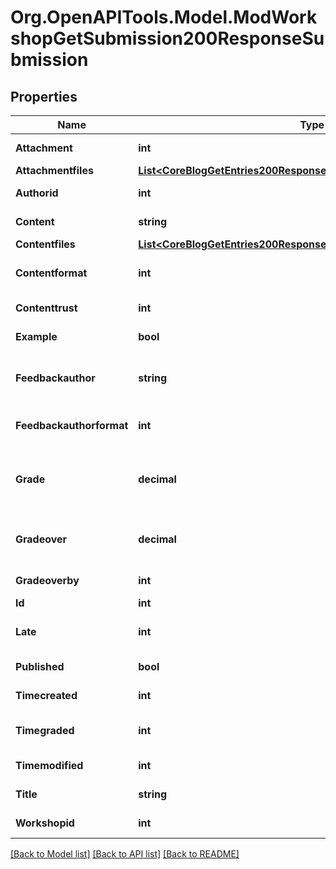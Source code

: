 # Org.OpenAPITools.Model.ModWorkshopGetSubmission200ResponseSubmission

## Properties

Name | Type | Description | Notes
------------ | ------------- | ------------- | -------------
**Attachment** | **int** | Used by File API file_postupdate_standard_filemanager. | [default to 0]
**Attachmentfiles** | [**List&lt;CoreBlogGetEntries200ResponseEntriesInnerSummaryfilesInner&gt;**](CoreBlogGetEntries200ResponseEntriesInnerSummaryfilesInner.md) |  | [optional] 
**Authorid** | **int** | The author of the submission. | [default to null]
**Content** | **string** | Submission text. | [default to "null"]
**Contentfiles** | [**List&lt;CoreBlogGetEntries200ResponseEntriesInnerSummaryfilesInner&gt;**](CoreBlogGetEntries200ResponseEntriesInnerSummaryfilesInner.md) |  | [optional] 
**Contentformat** | **int** | content format (1 &#x3D; HTML, 0 &#x3D; MOODLE, 2 &#x3D; PLAIN, or 4 &#x3D; MARKDOWN) | [optional] [default to 0]
**Contenttrust** | **int** | The trust mode of the data. | [default to 0]
**Example** | **bool** | Is this submission an example from teacher. | [default to false]
**Feedbackauthor** | **string** | Teacher comment/feedback for the author of the submission, for example describing the reasons                     for the grade overriding. | [optional] [default to "null"]
**Feedbackauthorformat** | **int** | feedbackauthor format (1 &#x3D; HTML, 0 &#x3D; MOODLE, 2 &#x3D; PLAIN, or 4 &#x3D; MARKDOWN) | [optional] [default to 0]
**Grade** | **decimal** | Aggregated grade for the submission. The grade is a decimal number from interval 0..100.                     If NULL then the grade for submission has not been aggregated yet. | [optional] [default to nullM]
**Gradeover** | **decimal** | Grade for the submission manually overridden by a teacher. Grade is always from interval 0..100.                     If NULL then the grade is not overriden. | [optional] [default to nullM]
**Gradeoverby** | **int** | The id of the user who has overridden the grade for submission. | [optional] 
**Id** | **int** | The primary key of the record. | 
**Late** | **int** | Has this submission been submitted after the deadline or during the assessment phase? | [default to 0]
**Published** | **bool** | Shall the submission be available to other when the workshop is closed. | [default to false]
**Timecreated** | **int** | Timestamp when the work was submitted for the first time. | [default to null]
**Timegraded** | **int** | The timestamp when grade or gradeover was recently modified. | [optional] [default to null]
**Timemodified** | **int** | Timestamp when the submission has been updated. | [default to null]
**Title** | **string** | The submission title. | [default to "null"]
**Workshopid** | **int** | The id of the workshop instance. | [default to null]

[[Back to Model list]](../README.md#documentation-for-models) [[Back to API list]](../README.md#documentation-for-api-endpoints) [[Back to README]](../README.md)

